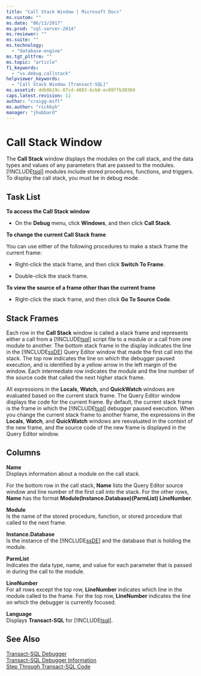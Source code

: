 ```yaml
---
title: "Call Stack Window | Microsoft Docs"
ms.custom: ""
ms.date: "06/13/2017"
ms.prod: "sql-server-2014"
ms.reviewer: ""
ms.suite: ""
ms.technology: 
  - "database-engine"
ms.tgt_pltfrm: ""
ms.topic: "article"
f1_keywords: 
  - "vs.debug.callstack"
helpviewer_keywords: 
  - "Call Stack Window [Transact-SQL]"
ms.assetid: ddb0b19c-87cd-4883-bcb8-ec09ffb30369
caps.latest.revision: 11
author: "craigg-msft"
ms.author: "rickbyh"
manager: "jhubbard"
---
```

# Call Stack Window
  The **Call Stack** window displays the modules on the call stack, and the data types and values of any parameters that are passed to the modules. [!INCLUDE[tsql](../../includes/tsql-md.md)] modules include stored procedures, functions, and triggers. To display the call stack, you must be in debug mode.  
  
## Task List  
 **To access the Call Stack window**  
  
-   On the **Debug** menu, click **Windows**, and then click **Call Stack**.  
  
 **To change the current Call Stack frame**  
  
 You can use either of the following procedures to make a stack frame the current frame:  
  
-   Right-click the stack frame, and then click **Switch To Frame**.  
  
-   Double-click the stack frame.  
  
 **To view the source of a frame other than the current frame**  
  
-   Right-click the stack frame, and then click **Go To Source Code**.  
  
## Stack Frames  
 Each row in the **Call Stack** window is called a stack frame and represents either a call from a [!INCLUDE[tsql](../../includes/tsql-md.md)] script file to a module or a call from one module to another. The bottom stack frame in the display indicates the line in the [!INCLUDE[ssDE](../../includes/ssde-md.md)] Query Editor window that made the first call into the stack. The top row indicates the line on which the debugger paused execution, and is identified by a yellow arrow in the left margin of the window. Each intermediate row indicates the module and the line number of the source code that called the next higher stack frame.  
  
 All expressions in the **Locals**, **Watch**, and **QuickWatch** windows are evaluated based on the current stack frame. The Query Editor window displays the code for the current frame. By default, the current stack frame is the frame in which the [!INCLUDE[tsql](../../includes/tsql-md.md)] debugger paused execution. When you change the current stack frame to another frame, the expressions in the **Locals**, **Watch**, and **QuickWatch** windows are reevaluated in the context of the new frame, and the source code of the new frame is displayed in the Query Editor window.  
  
## Columns  
 **Name**  
 Displays information about a module on the call stack.  
  
 For the bottom row in the call stack, **Name** lists the Query Editor source window and line number of the first call into the stack. For the other rows, **Name** has the format **Module(Instance.Database)(ParmList) LineNumber**.  
  
 **Module**  
 Is the name of the stored procedure, function, or stored procedure that called to the next frame.  
  
 **Instance.Database**  
 Is the instance of the [!INCLUDE[ssDE](../../includes/ssde-md.md)] and the database that is holding the module.  
  
 **ParmList**  
 Indicates the data type, name, and value for each parameter that is passed in during the call to the module.  
  
 **LineNumber**  
 For all rows except the top row, **LineNumber** indicates which line in the module called to the frame. For the top row, **LineNumber** indicates the line on which the debugger is currently focused.  
  
 **Language**  
 Displays **Transact-SQL** for [!INCLUDE[tsql](../../includes/tsql-md.md)].  
  
## See Also  
 [Transact-SQL Debugger](../../2014/database-engine/transact-sql-debugger.md)   
 [Transact-SQL Debugger Information](../../2014/database-engine/transact-sql-debugger-information.md)   
 [Step Through Transact-SQL Code](../../2014/database-engine/step-through-transact-sql-code.md)  
  
  